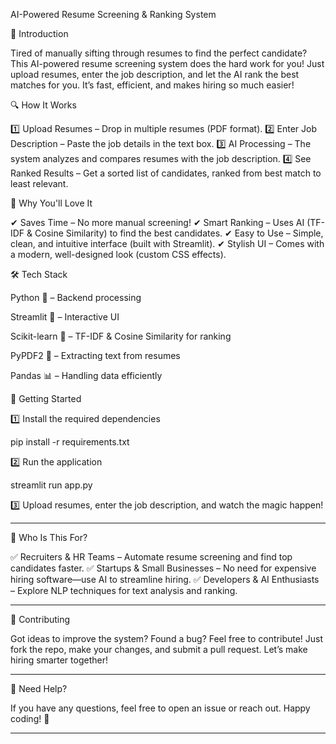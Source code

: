 AI-Powered Resume Screening & Ranking System

🚀 Introduction

Tired of manually sifting through resumes to find the perfect candidate? This AI-powered resume screening system does the hard work for you! Just upload resumes, enter the job description, and let the AI rank the best matches for you. It’s fast, efficient, and makes hiring so much easier!

🔍 How It Works

1️⃣ Upload Resumes – Drop in multiple resumes (PDF format).
2️⃣ Enter Job Description – Paste the job details in the text box.
3️⃣ AI Processing – The system analyzes and compares resumes with the job description.
4️⃣ See Ranked Results – Get a sorted list of candidates, ranked from best match to least relevant.

🌟 Why You'll Love It

✔ Saves Time – No more manual screening!
✔ Smart Ranking – Uses AI (TF-IDF & Cosine Similarity) to find the best candidates.
✔ Easy to Use – Simple, clean, and intuitive interface (built with Streamlit).
✔ Stylish UI – Comes with a modern, well-designed look (custom CSS effects).

🛠 Tech Stack

Python 🐍 – Backend processing

Streamlit 🎨 – Interactive UI

Scikit-learn 🤖 – TF-IDF & Cosine Similarity for ranking

PyPDF2 📄 – Extracting text from resumes

Pandas 📊 – Handling data efficiently


🏃 Getting Started

1️⃣ Install the required dependencies

pip install -r requirements.txt

2️⃣ Run the application

streamlit run app.py

3️⃣ Upload resumes, enter the job description, and watch the magic happen!


---

🎯 Who Is This For?

✅ Recruiters & HR Teams – Automate resume screening and find top candidates faster.
✅ Startups & Small Businesses – No need for expensive hiring software—use AI to streamline hiring.
✅ Developers & AI Enthusiasts – Explore NLP techniques for text analysis and ranking.


---

🤝 Contributing

Got ideas to improve the system? Found a bug? Feel free to contribute! Just fork the repo, make your changes, and submit a pull request. Let’s make hiring smarter together!


---

📩 Need Help?

If you have any questions, feel free to open an issue or reach out. Happy coding! 🚀


---
